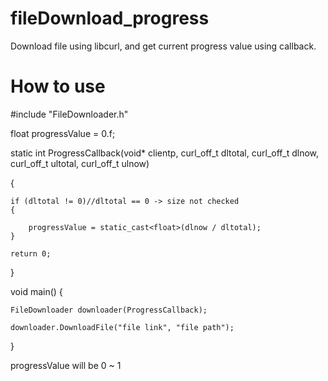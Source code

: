 # fileDownload_progress
Download file using libcurl, and get current progress value using callback.

# How to use
#include "FileDownloader.h"

float progressValue = 0.f;

static int ProgressCallback(void* clientp, curl_off_t dltotal, curl_off_t dlnow, curl_off_t ultotal, curl_off_t ulnow)

{

	if (dltotal != 0)//dltotal == 0 -> size not checked
	{
 
		progressValue = static_cast<float>(dlnow / dltotal);
	}
 
	return 0;
 
}


void main()
{

    FileDownloader downloader(ProgressCallback);
    
    downloader.DownloadFile("file link", "file path");
    
}


progressValue will be 0 ~ 1
